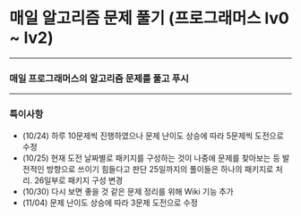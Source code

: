 # 매일 알고리즘 문제 풀기 (프로그래머스 lv0 ~ lv2)


-------------

### 매일 프로그래머스의 알고리즘 문제를 풀고 푸시

------------

### 특이사항
 - (10/24) 하루 10문제씩 진행하였으나 문제 난이도 상승에 따라 5문제씩 도전으로 수정
 - (10/25) 현재 도전 날짜별로 패키지를 구성하는 것이 나중에 문제를 찾아보는 등 발전적인 방향으로 쓰이기 힘들다고 판단 25일까지의 풀이들은 하나의 패키지로 처리. 26일부로 패키지 구성 변경
 - (10/30) 다시 보면 좋을 것 같은 문제 정리를 위해 Wiki 기능 추가
 - (11/04) 문제 난이도 상승에 따라 3문제 도전으로 수정
